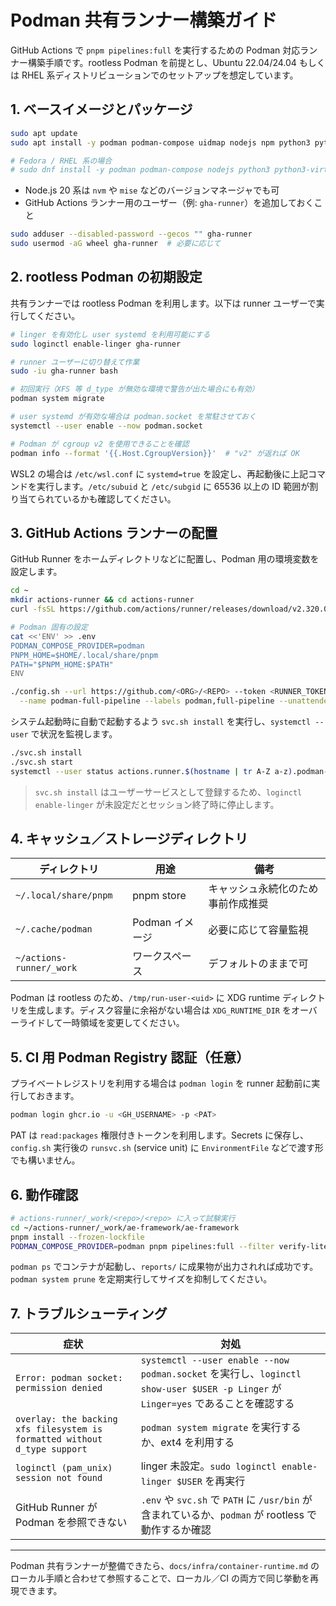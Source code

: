 # Podman 共有ランナー構築ガイド

GitHub Actions で `pnpm pipelines:full` を実行するための Podman 対応ランナー構築手順です。rootless Podman を前提とし、Ubuntu 22.04/24.04 もしくは RHEL 系ディストリビューションでのセットアップを想定しています。

## 1. ベースイメージとパッケージ

```bash
sudo apt update
sudo apt install -y podman podman-compose uidmap nodejs npm python3 python3-venv

# Fedora / RHEL 系の場合
# sudo dnf install -y podman podman-compose nodejs python3 python3-virtualenv
```

- Node.js 20 系は `nvm` や `mise` などのバージョンマネージャでも可
- GitHub Actions ランナー用のユーザー（例: `gha-runner`）を追加しておくこと

```bash
sudo adduser --disabled-password --gecos "" gha-runner
sudo usermod -aG wheel gha-runner  # 必要に応じて
```

## 2. rootless Podman の初期設定

共有ランナーでは rootless Podman を利用します。以下は runner ユーザーで実行してください。

```bash
# linger を有効化し user systemd を利用可能にする
sudo loginctl enable-linger gha-runner

# runner ユーザーに切り替えて作業
sudo -iu gha-runner bash

# 初回実行（XFS 等 d_type が無効な環境で警告が出た場合にも有効）
podman system migrate

# user systemd が有効な場合は podman.socket を常駐させておく
systemctl --user enable --now podman.socket

# Podman が cgroup v2 を使用できることを確認
podman info --format '{{.Host.CgroupVersion}}'  # "v2" が返れば OK
```

WSL2 の場合は `/etc/wsl.conf` に `systemd=true` を設定し、再起動後に上記コマンドを実行します。`/etc/subuid` と `/etc/subgid` に 65536 以上の ID 範囲が割り当てられているかも確認してください。

## 3. GitHub Actions ランナーの配置

GitHub Runner をホームディレクトリなどに配置し、Podman 用の環境変数を設定します。

```bash
cd ~
mkdir actions-runner && cd actions-runner
curl -fsSL https://github.com/actions/runner/releases/download/v2.320.0/actions-runner-linux-x64-2.320.0.tar.gz | tar xzf -

# Podman 固有の設定
cat <<'ENV' >> .env
PODMAN_COMPOSE_PROVIDER=podman
PNPM_HOME=$HOME/.local/share/pnpm
PATH="$PNPM_HOME:$PATH"
ENV

./config.sh --url https://github.com/<ORG>/<REPO> --token <RUNNER_TOKEN> \
  --name podman-full-pipeline --labels podman,full-pipeline --unattended
```

システム起動時に自動で起動するよう `svc.sh install` を実行し、`systemctl --user` で状況を監視します。

```bash
./svc.sh install
./svc.sh start
systemctl --user status actions.runner.$(hostname | tr A-Z a-z).podman-full-pipeline.service
```

> `svc.sh install` はユーザーサービスとして登録するため、`loginctl enable-linger` が未設定だとセッション終了時に停止します。

## 4. キャッシュ／ストレージディレクトリ

| ディレクトリ | 用途 | 備考 |
|--------------|------|------|
| `~/.local/share/pnpm` | pnpm store | キャッシュ永続化のため事前作成推奨 |
| `~/.cache/podman` | Podman イメージ | 必要に応じて容量監視 |
| `~/actions-runner/_work` | ワークスペース | デフォルトのままで可 |

Podman は rootless のため、`/tmp/run-user-<uid>` に XDG runtime ディレクトリを生成します。ディスク容量に余裕がない場合は `XDG_RUNTIME_DIR` をオーバーライドして一時領域を変更してください。

## 5. CI 用 Podman Registry 認証（任意）

プライベートレジストリを利用する場合は `podman login` を runner 起動前に実行しておきます。

```bash
podman login ghcr.io -u <GH_USERNAME> -p <PAT>
```

PAT は `read:packages` 権限付きトークンを利用します。Secrets に保存し、`config.sh` 実行後の `runsvc.sh` (service unit) に `EnvironmentFile` などで渡す形でも構いません。

## 6. 動作確認

```bash
# actions-runner/_work/<repo>/<repo> に入って試験実行
cd ~/actions-runner/_work/ae-framework/ae-framework
pnpm install --frozen-lockfile
PODMAN_COMPOSE_PROVIDER=podman pnpm pipelines:full --filter verify-lite
```

`podman ps` でコンテナが起動し、`reports/` に成果物が出力されれば成功です。`podman system prune` を定期実行してサイズを抑制してください。

## 7. トラブルシューティング

| 症状 | 対処 |
|------|------|
| `Error: podman socket: permission denied` | `systemctl --user enable --now podman.socket` を実行し、`loginctl show-user $USER -p Linger` が `Linger=yes` であることを確認する |
| `overlay: the backing xfs filesystem is formatted without d_type support` | `podman system migrate` を実行するか、ext4 を利用する |
| `loginctl (pam_unix) session not found` | linger 未設定。`sudo loginctl enable-linger $USER` を再実行 |
| GitHub Runner が Podman を参照できない | `.env` や `svc.sh` で `PATH` に `/usr/bin` が含まれているか、`podman` が rootless で動作するか確認 |

---

Podman 共有ランナーが整備できたら、`docs/infra/container-runtime.md` のローカル手順と合わせて参照することで、ローカル／CI の両方で同じ挙動を再現できます。

